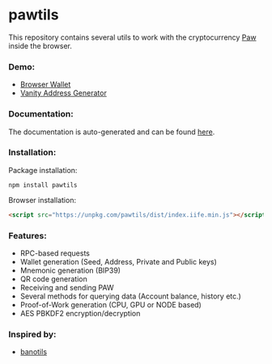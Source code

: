 # pawtils

This repository contains several utils to work with the cryptocurrency [Paw](https://paw.digital/) inside the browser.

### Demo:
 - [Browser Wallet](https://maierfelix.github.io/pawtils/example/wallet.html)
 - [Vanity Address Generator](https://maierfelix.github.io/pawtils/example/vanity-address.html)

### Documentation:
The documentation is auto-generated and can be found [here](https://maierfelix.github.io/pawtils/docs).

### Installation:
Package installation:
````
npm install pawtils
````
Browser installation:
````html
<script src="https://unpkg.com/pawtils/dist/index.iife.min.js"></script>
````

### Features:
 - RPC-based requests
 - Wallet generation (Seed, Address, Private and Public keys)
 - Mnemonic generation (BIP39)
 - QR code generation
 - Receiving and sending PAW
 - Several methods for querying data (Account balance, history etc.)
 - Proof-of-Work generation (CPU, GPU or NODE based)
 - AES PBKDF2 encryption/decryption

### Inspired by:
 - [banotils](https://github.com/maierfelix/banotils)
